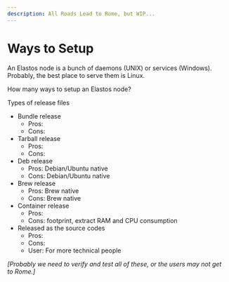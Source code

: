 ```yaml
---
description: All Roads Lead to Rome, but WIP...
---
```


# Ways to Setup

An Elastos node is a bunch of daemons (UNIX) or services (Windows). Probably, the best place to serve them is Linux.&#x20;

How many ways to setup an Elastos node?

Types of release files

* Bundle release
  * Pros:
  * Cons:
* Tarball release
  * Pros:
  * Cons:
* Deb release
  * Pros: Debian/Ubuntu native
  * Cons: Debian/Ubuntu native
* Brew release
  * Pros: Brew native
  * Cons: Brew native
* Container release
  * Pros:&#x20;
  * Cons: footprint, extract RAM and CPU consumption
* Released as the source codes
  * Pros:&#x20;
  * Cons:&#x20;
  * User: For more technical people

_\[Probably we need to verify and test all of these, or the users may not get to Rome.]_
